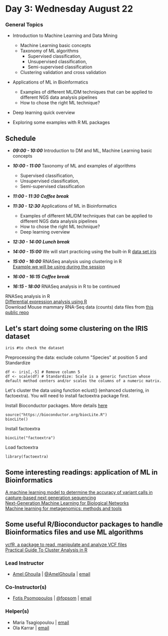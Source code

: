 # Day 3: Wednesday August 22

### General Topics

- Introduction to Machine Learning and Data Mining
  - Machine Learning basic concepts
  - Taxonomy of ML algorithms
    - Supervised classification,
    - Unsupervised classification,
    - Semi-supervised classification
  - Clustering validation and cross validation 

- Applications of ML in Bioinformatics
  - Examples of different ML/DM techniques that can be applied to different NGS data analysis pipelines
  - How to chose the right ML technique?

  
- Deep learning quick overview

- Exploring some examples with R ML packages

## Schedule

- _**09:00 - 10:00**_ Introduction to  DM and ML, Machine Learning basic concepts

- _**10:00 - 11:00**_ Taxonomy of ML and examples of algorithms
    - Supervised classification,
    - Unsupervised classification,
    - Semi-supervised classification

- _**11:00 - 11:30**_ _**Coffee break**_

- _**11:30 - 12:30**_ Applications of ML in Bioinformatics
    - Examples of different ML/DM techniques that can be applied to different NGS data analysis pipelines
    - How to chose the right ML technique?
    - Deep learning overview

- _**12:30 - 14:00**_ _**Lunch break**_

- _**14:00 - 15:00**_ We will start practicing using the built-in R [data set iris](https://archive.ics.uci.edu/ml/datasets/iris)

- _**15:00 - 16:00**_ RNASeq analysis using clustering in R <br/>
[Example we will be using during the session](http://www.2-bitbio.com/2017/04/clustering-rnaseq-data-making-heatmaps.html)<br/>



- _**16:00 - 16:15**_ _**Coffee break**_

- _**16:15 - 18:00**_ RNASeq analysis in R to be continued

RNASeq analysis in R <br/>
[Differential expression analysis using R](https://combine-australia.github.io/RNAseq-R/06-rnaseq-day1.html) <br/>
Download Mouse mammary RNA-Seq data (counts) data files from [this public repo](https://figshare.com/s/1d788fd384d33e913a2a)<br/>

## Let's start doing some clustering on the IRIS dataset

```
iris #to check the dataset
```
Preprocessing the data: exclude column "Species" at position 5 and Standardize

```
df <- iris[,-5] # Remove column 5
df <- scale(df) # Standardize: Scale is a generic function whose default method centers and/or scales the columns of a numeric matrix.
```

Let's cluster the data using function eclust() (enhanced clustering, in factoextra). You will need to install factoextra package first.<br/> 

Install Bioconductor packages. More details [here](https://www.bioconductor.org/install/) <br/>

```
source("https://bioconductor.org/biocLite.R")
biocLite()
```
Install factoextra
```
biocLite("factoextra")
```
Load factoextra
```
library(factoextra)
```

## Some interesting readings: application of ML in Bioinformatics

[A machine learning model to determine the accuracy of variant calls in capture-based next generation sequencing](https://bmcgenomics.biomedcentral.com/articles/10.1186/s12864-018-4659-0) <br/>
[Next-Generation Machine Learning for Biological Networks](https://www.ncbi.nlm.nih.gov/pubmed/29887378) <br/>
[Machine learning for metagenomics: methods and tools](https://arxiv.org/pdf/1510.06621.pdf) <br/>

## Some useful R/Bioconductor packages to handle Bioinformatics files and use ML algorithms

[vcfR, a package to read, manipulate and analyze VCF files](https://knausb.github.io/vcfR_documentation/index.html)<br/>
[Practical Guide To Cluster Analysis in R](https://goo.gl/13EFCZ)<br/>

### Lead Instructor
- [Amel Ghouila](https://github.com/amelgh) | [@AmelGhouila](https://twitter.com/AmelGhouila) | [email](mailto:amel.ghouila@gmail.com)

### Co-Instructor(s)
- [Fotis Psomopoulos](https://fpsom.github.io/) | [@fopsom](https://twitter.com/fopsom) | [email](mailto:fopsom@gmail.com)

### Helper(s)
- Maria Tsagiopoulou | [email](mariatsayo@gmail.com)
- Ola Karrar | [email](ozkarrar2@gmail.com)
